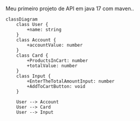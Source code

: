 Meu primeiro projeto de API em java 17 com maven.. 

```mermaid
classDiagram
    class User {
        +name: string
    }
    class Account {
        +accountValue: number
    }
    class Card {
        +ProductsInCart: number
        +totalValue: number
    }
    class Input {
        +EnterTheTotalAmountInput: number
        +AddToCartButton: void
    }

    User --> Account
    User --> Card
    User --> Input

```
